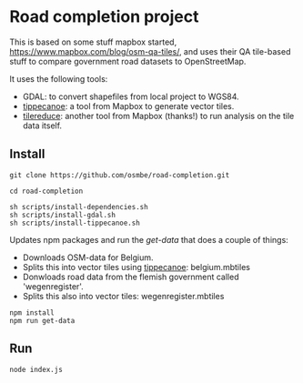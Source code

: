 # Road completion project

This is based on some stuff mapbox started, <https://www.mapbox.com/blog/osm-qa-tiles/>, and uses their QA tile-based stuff to compare government road datasets to OpenStreetMap. 

It uses the following tools:

- GDAL: to convert shapefiles from local project to WGS84.
- [tippecanoe](https://github.com/mapbox/tippecanoe): a tool from Mapbox to generate vector tiles.
- [tilereduce](https://github.com/mapbox/tile-reduce): another tool from Mapbox (thanks!) to run analysis on the tile data itself.

## Install

```
git clone https://github.com/osmbe/road-completion.git

cd road-completion

sh scripts/install-dependencies.sh
sh scripts/install-gdal.sh
sh scripts/install-tippecanoe.sh
```

Updates npm packages and run the _get-data_ that does a couple of things:

- Downloads OSM-data for Belgium.
- Splits this into vector tiles using [tippecanoe](https://github.com/mapbox/tippecanoe): belgium.mbtiles
- Donwloads road data from the flemish government called 'wegenregister'.
- Splits this also into vector tiles: wegenregister.mbtiles

```
npm install
npm run get-data
```

## Run

```
node index.js
```
